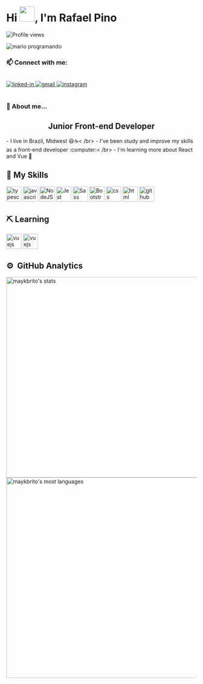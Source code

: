 <h1 align="left">Hi <img src="https://raw.githubusercontent.com/kaueMarques/kaueMarques/master/hi.gif" width="40">, I'm Rafael Pino</h1>
<p align="left"> <img src="https://komarev.com/ghpvc/?username=rafaeldsmp&color=yellow" alt="Profile views"/> </p>
<div>
  <img
    src="https://i.imgur.com/1ZvVkDc.gif" 
    alt="mario programando"/>
</div>

<div>
  <h3>
    📫 Connect with me:
  </h3>
  <br />
  <a href="https://www.linkedin.com/in/rafael-pino-739442a3/">
    <img 
      src="https://img.shields.io/badge/Linkedin-0077B5?style=for-the-badge&amp;logo=LinkedIn&amp;logoColor=white" 
      alt="linked-in">
  </a>
  <a href="mailto:rafaeltsd@gmail.com">
    <img 
      src="https://img.shields.io/badge/Gmail-D14836?style=for-the-badge&amp;logo=Gmail&amp;logoColor=white" alt="gmail">
  </a>
  <a href="https://www.instagram.com/rafael.pinoo/">
    <img 
      src="https://img.shields.io/badge/Instagram-E4405F?style=for-the-badge&amp;logo=instagram&amp;logoColor=white" 
      alt="instagram">
  </a>
  
</div>

<br>

<h3> 📁 About me...</h3>
<div>
  <h2 align="center">Junior Front-end Developer</h2>
  <p>- I live in Brazil, Midwest 😄☕< /br>
- I've been study and improve my skills as a front-end developer :computer:< /br>
  - I'm learning more about React and Vue 💖</p>
</div>

## 🧠 My Skills
<div> 
<img src="https://cdn.icon-icons.com/icons2/2107/PNG/512/file_type_typescript_official_icon_130107.png" alt="typescript" width="40" height="40" style="max-width:100%;"></img>
<img src="https://cdn.icon-icons.com/icons2/2108/PNG/512/javascript_icon_130900.png" alt="javascript" width="40" height="40" style="max-width:100%;"></img>
<img src="https://cdn.jsdelivr.net/gh/devicons/devicon/icons/nodejs/nodejs-original.svg" alt="NodeJS" width="40" height="40" style="max-width:100%;"></img>
<img src="https://cdn.jsdelivr.net/gh/devicons/devicon/icons/jest/jest-plain.svg" alt="Jest" width="40" height="40" style="max-width:100%;"></img>
<img src="https://cdn.jsdelivr.net/gh/devicons/devicon/icons/sass/sass-original.svg" alt="Sass" width="40" height="40" style="max-width:100%;"></img>
<img src="https://cdn.jsdelivr.net/gh/devicons/devicon/icons/bootstrap/bootstrap-original-wordmark.svg" alt="Bootstrap" width="40" height="40" style="max-width:100%;"></img>
<img src="https://cdn.icon-icons.com/icons2/2107/PNG/512/file_type_css_icon_130661.png" alt="css" width="40" height="40" style="max-width:100%;"></img>
<img src="https://cdn.icon-icons.com/icons2/2415/PNG/512/html_original_wordmark_logo_icon_146478.png" alt="html" width="40" height="40" style="max-width:100%;"></img>
<img src="https://cdn.icon-icons.com/icons2/936/PNG/512/github-logo_icon-icons.com_73546.png" alt="github" width="40" height="40" style="max-width:100%;"></img>
</div>

## ⛏ Learning
<div>
<img src="https://cdn.jsdelivr.net/gh/devicons/devicon/icons/react/react-original.svg" alt="vuejs" width="40" height="40" style="max-width:100%;"></img>
<img src="https://cdn.icon-icons.com/icons2/2415/PNG/512/vuejs_original_logo_icon_146304.png" alt="vuejs" width="40" height="40" style="max-width:100%;"></img>
</div>

## ⚙️ &nbsp;GitHub Analytics

<p align="left">
<img width="530em" src="https://github-readme-stats.vercel.app/api?username=rafaeldsmp&show_icons=true&theme=vision-friendly-dark" alt="maykbrito's stats"/>
<img width="530em" src="https://github-readme-stats.vercel.app/api/top-langs/?username=rafaeldsmp&layout=compact&theme=vision-friendly-dark" alt="maykbrito's most languages"/>
</p>

<br><br>
